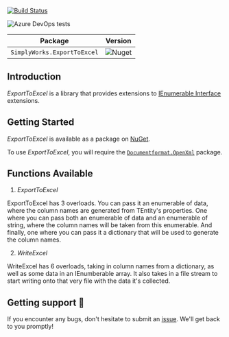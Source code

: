 [![Build Status](https://dev.azure.com/simplify9/Github%20Pipelines/_apis/build/status/simplify9.ExportToExcel?branchName=master)](https://dev.azure.com/simplify9/Github%20Pipelines/_build/latest?definitionId=168&branchName=master) 

![Azure DevOps tests](https://img.shields.io/azure-devops/tests/Simplify9/Github%20Pipelines/168?style=for-the-badge)


| **Package**       | **Version** |
| :----------------:|:----------------------:|
|```SimplyWorks.ExportToExcel```| ![Nuget](https://img.shields.io/nuget/v/SimplyWorks.ExportToExcel?style=for-the-badge)



## Introduction 
*ExportToExcel* is a library that provides extensions to [IEnumerable Interface](https://docs.microsoft.com/en-us/dotnet/api/system.collections.ienumerable?view=netcore-3.1) extensions. 

## Getting Started
*ExportToExcel* is available as a package on [NuGet](https://www.nuget.org/packages/SimplyWorks.ExportToExcel/). 

To use *ExportToExcel*, you will require the [`Documentformat.OpenXml`](https://www.nuget.org/packages/DocumentFormat.OpenXml/) package. 

## Functions Available 
1. *ExportToExcel*

ExportToExcel has 3 overloads. You can pass it an enumerable of data, where the column names are generated from TEntity's properties. One where you can pass both an enumerable of data and an enumerable of string, where the column names will be taken from this enumerable. And finally, one where you can pass it a dictionary that will be used to generate the column names.

2. *WriteExcel*

WriteExcel has 6 overloads, taking in column names from a dictionary, as well as some data in an IEnumberable array. It also takes in a file stream to start writing onto that very file with the data it's collected. 

## Getting support 👷
If you encounter any bugs, don't hesitate to submit an [issue](https://github.com/simplify9/ExportToExcel/issues). We'll get back to you promptly!

